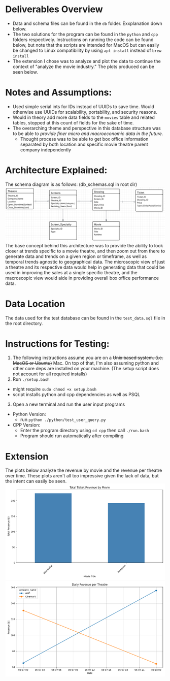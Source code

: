 # Deliverables Overview
- Data and schema files can be found in the `db` folder. Exxplanation down below.
- The two solutions for the program can be found in the `python` and `cpp` folders respectively. Instructions on running the code can be found below, but note that the scripts are intended for MacOS but can easily be changed to Linux compatibility by using `apt install` instead of `brew install`
- The extension I chose was to analyze and plot the data to continue the context of "analyze the movie industry." The plots produced can be seen below.

# Notes and Assumptions:
- Used simple serial ints for IDs instead of UUIDs to save time. Would otherwise use UUIDs for scalability, portability, and security
  reasons.
- Would in theory add more data fields to the `movies` table and related tables, stopped at this count of fields for the sake of time.
- The overarching theme and perspective in this database structure was to be able to *provide finer micro and macroeconomic data in the future.*
    - Thought process was to be able to get box office information separated by both location and specific movie theatre parent company independently

# Architecture Explained:
The schema diagram is as follows: (db_schemas.sql in root dir)
![plot](./db/schema_erd.PNG)
The base concept behind this architecture was to provide the ability to look closer at trends specific to a movie theatre, and then zoom out from there to generate data and trends on a given region or timeframe, as well as temporal trends agnostic to geographical data. The microscopic view of just a theatre and its respective data would help in generating data that could be used in improving the sales at a single specific theatre, and the macroscopic view would aide in providing overall box office performance data.

# Data Location
The data used for the test database can be found in the `test_data.sql` file in the root directory.

# Instructions for Testing:
1. The following instructions assume you are on a ~~Unix based system. (i.e. MacOS or Ubuntu)~~ Mac. On top of that, I'm also assuming python and other core deps are installed on your machine. (The setup script does not account for all required installs)
2. Run `./setup.bash`
  - might require `sudo chmod +x setup.bash`
  - script installs python and cpp dependencies as well as PSQL
3. Open a new terminal and run the user input programs
  - Python Version:
    - run `python ./python/test_user_query.py`
  - CPP Version:
    - Enter the program directory using `cd cpp` then call `./run.bash`
    - Program should run automatically after compiling

# Extension
The plots below analyze the revenue by movie and the revenue per theatre over time. These plots aren't all too impressive given the lack of data, but the intent can easily be seen.
![plot](./extension/Figure_1.png)
![plot](./extension/Figure_2.png)